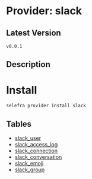 # Provider: slack

## Latest Version 

```
v0.0.1
```
## Description 


# Install 

```
selefra provider install slack
```


## Tables 

- [slack_user](slack_user.md)
- [slack_access_log](slack_access_log.md)
- [slack_connection](slack_connection.md)
- [slack_conversation](slack_conversation.md)
- [slack_emoji](slack_emoji.md)
- [slack_group](slack_group.md)



